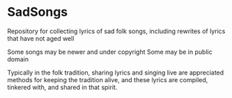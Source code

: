 # SadSongs
Repository for collecting lyrics of sad folk songs, including rewrites of lyrics that have not aged well

Some songs may be newer and under copyright
Some may be in public domain

Typically in the folk tradition, sharing lyrics and singing live are appreciated methods for keeping the tradition alive, and these lyrics are compiled, tinkered with, and shared in that spirit. 
